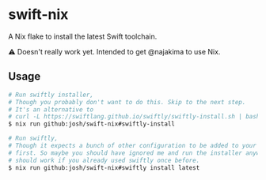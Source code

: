 # swift-nix

A Nix flake to install the latest Swift toolchain.

⚠️ Doesn't really work yet. Intended to get @najakima to use Nix.

## Usage

```sh
# Run swiftly installer,
# Though you probably don't want to do this. Skip to the next step.
# It's an alternative to
# curl -L https://swiftlang.github.io/swiftly/swiftly-install.sh | bash
$ nix run github:josh/swift-nix#swiftly-install
```

```sh
# Run swiftly,
# Though it expects a bunch of other configuration to be added to your profile
# first. So maybe you should have ignored me and run the installer anyway. It
# should work if you already used swiftly once before.
$ nix run github:josh/swift-nix#swiftly install latest
```

